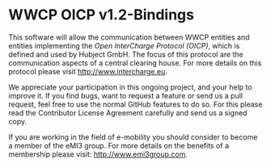 WWCP OICP v1.2-Bindings
=======================

This software will allow the communication between WWCP entities and
entities implementing the _Open InterCharge Protocol (OICP)_, which is
defined and used by Hubject GmbH. The focus of this protocol are the
communication aspects of a central clearing house. For more details on
this protocol please visit http://www.intercharge.eu.

We appreciate your participation in this ongoing project, and your help
to improve it. If you find bugs, want to request a feature or send us a
pull request, feel free to use the normal GitHub features to do so. For
this please read the Contributor License Agreement carefully and send us
a signed copy.

If you are working in the field of e-mobility you should consider to become
a member of the eMI3 group. For more details on the benefits of a membership
please visit: http://www.emi3group.com.
